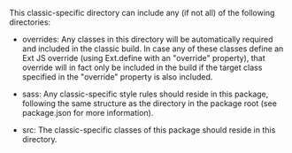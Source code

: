 This classic-specific directory can include any (if not all) of the following directories:  

* overrides: Any classes in this directory will be automatically required and included in the classic build.
In case any of these classes define an Ext JS override (using Ext.define with an "override" property),
that override will in fact only be included in the build if the target class specified
in the "override" property is also included.  

- sass: Any classic-specific style rules should reside in this package, following the same structure
as the directory in the package root (see package.json for more information).  

- src: The classic-specific classes of this package should reside in this directory.
